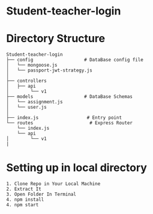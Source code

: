 # Student-teacher-login

# Directory Structure

```
Student-teacher-login
├── config                   # DataBase config file
│   └── mongoose.js
│   └── passport-jwt-strategy.js
│  
├── controllers                
│   ├── api
│        └── v1
├── models                   # DataBase Schemas
│   └── assignment.js
│   └── user.js
│   
├── index.js                  # Entry point
└── routes                     # Express Router
    └── index.js
    └── api
│        └── v1
|
```

    
    

# Setting up in local directory
```
1. Clone Repo in Your Local Machine
2. Extract It
3. Open Folder In Terminal 
4. npm install 
4. npm start 
```

